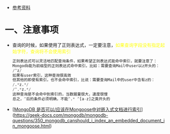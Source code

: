 - [参考资料](https://www.cnblogs.com/eternityz/p/13595660.html)



# 一、注意事项

- 查询的时候，如果使用了正则表达式，一定要注意，<font color=yellow>如果查询字段没有指定起始字符，查询将不会使用索引</font>

  ```python
  正则表达式可以灵活地匹配查询条件，如果希望正则表达式能命中索引，就要注意了：
  Mongodb能为前缀型的正则表达式命中索引，比如：需要查询Mail中user以z开头的：
  /^z/
  如果有user索引，这种查询很高效
  但其他的即使有索引，也不会命中索引，比说：需要查询Mail中的user中含有z的：
  /.*z.*/
  /^.*z.*/
  这种查询是不会命中到索引的，当数据量很大，速度很慢
  总之，^后的条件必须明确，不能^.* ^[a-z]之类开头的
  ```

  



- [[MongoDB 是否可以/应该在Mongoose中对嵌入式文档进行索引](https://geek-docs.com/mongodb/mongodb-questions/350_mongodb_canshould_i_index_an_embedded_document_in_mongoose.html)](https://geek-docs.com/mongodb/mongodb-questions/350_mongodb_canshould_i_index_an_embedded_document_in_mongoose.html)
